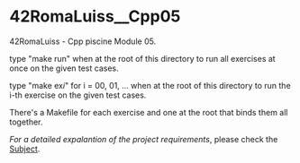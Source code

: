 # 42RomaLuiss__Cpp05
42RomaLuiss - Cpp piscine Module 05.

type "make run" when at the root of this directory to run all exercises at once on the given test cases.

type "make ex*i*" for i = 00, 01, ... when at the root of this directory to run the i-th exercise on the given test cases. 

There's a Makefile for each exercise and one at the root that binds them all together.

*For a detailed expalantion of the project requirements*, please check the [Subject](en.subject.pdf).
